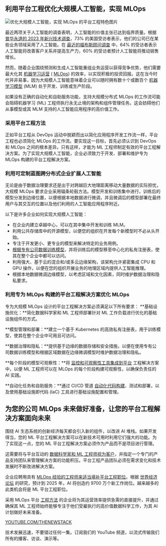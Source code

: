 ## 利用平台工程优化大规模人工智能，实现 MLOps

![优化大规模人工智能，实现 MLOps 的平台工程特色图片](https://cdn.thenewstack.io/media/2024/04/050ff395-lady-1721678_1280-1024x537.jpg)

最近两项关于人工智能的调查表明，人工智能的价值主张已达到临界质量。根据 [普华永道的 2023 年新兴技术调查](https://www.pwc.com/us/en/tech-effect/emerging-tech/emtech-survey.html)，73% 的美国受访者表示，他们的公司已在某些业务领域采用了人工智能。在 [最近的福布斯顾问调查](https://www.forbes.com/advisor/business/software/ai-in-business/) 中，64% 的受访者表示人工智能将改善客户关系并提高生产力，60% 的受访者预计人工智能将推动销售增长。

然而，随着企业围绕预测和生成人工智能重组业务运营以获得竞争优势，他们需要最大化其 [机器学习运营](https://thenewstack.io/mlops-needs-a-better-way-to-manage-gpus/) ( [MLOps](https://thenewstack.io/for-ai-to-succeed-mlops-needs-a-bridge-to-devops/)) 的效率，以实现积极的投资回报。这在当今时代并非易事，因为大规模人工智能意味着企业可以随时拥有数十个或数百个 [机器学习模型](https://thenewstack.io/tutorial-train-machine-learning-models-with-automated-ml-feature-of-azure-ml/) (MLM) 处于开发、训练或生产阶段。

如果没有正确的自动化和自助服务功能，支持大规模分布式 MLOps 的工作流可能会阻碍机器学习 (ML) 工程师执行永无止境的架构和组件管理任务。这会妨碍他们从事模型或其 MLM 支持的人工智能应用程序的高价值工作。

### 采用平台工程方法

正如平台工程从 DevOps 运动中脱颖而出以简化应用程序开发工作流一样，平台工程也必须简化 MLOps 的工作流。要实现这一目标，首先必须认识到 DevOps 和 MLOps 之间的根本差异。只有这样，才能为 ML 工程师制定有效的平台工程解决方案。为了实现大规模人工智能，企业必须致力于开发、部署和维护专为 MLOps 构建的平台工程解决方案。

### 利用可定制蓝图跨分布式企业扩展人工智能

无论是由于数据治理要求还是出于对跨越巨大地理距离移动大量数据的实际担忧，大规模 MLOps 要求企业采用辐条轮毂方法。模型开发和训练集中进行，训练后的模型分发到边缘位置，以便根据本地数据进行微调，并且微调后的模型部署在最终用户与其交互的位置以及他们利用的人工智能应用程序附近。

以下是许多企业如何实现大规模人工智能：

- 在企业内建立卓越中心，可以在其中集中开发和训练 MLM。
- 利用公共存储库中的开源模型，以便您的组织在开发每个新模型时不必从头开始。
- 专注于开发更小、更专业的模型来解决特定的业务用例。
- [根据专有公司数据训练模型](https://thenewstack.io/dealing-with-distributed-data-when-training-ai-models/)，并将训练后的模型移至中心化的私有注册表，使其在整个企业中都可以访问。
- 利用强大、基于云的混合和/或多云边缘架构，该架构允许紧密集成 CPU 和 GPU 操作，以便在您的组织开展业务的地理区域内提供人工智能推理。
- 根据本地数据微调边缘模型，以考虑区域和文化因素，同时维护数据治理和隐私要求。

### 利用专为 MLOps 构建的平台工程解决方案优化 MLOps

专为大规模 MLOps 设计的平台工程解决方案必须满足以下所有要求：
**基础设施优化：**简化数据科学家和 ML 工程师部署针对 ML 工作负载进行优化的基础设施组件的方式。

**模型管理和部署：**建立一个基于 Kubernetes 的高效私有注册表，用于训练模型，使其在整个企业中可用且可访问。

**数据治理和隐私：**提供基于边缘的数据存储和安全措施，以便在使用专有公司数据训练模型和根据区域数据在边缘微调模型时维护数据治理和隐私。

**每个阶段的模型可观察性：**将 [监控和可观察性工具集成到平台](https://thenewstack.io/next-gen-observability-monitoring-and-analytics-in-platform-engineering/) 工程解决方案中，以便 ML 工程师可以在 MLOps 的每个阶段构建可观察性，以确保负责任的 AI 实践。

**自动化任务和自助服务：**通过 CI/CD 管道 [自动化代码构建](https://thenewstack.io/netlify-launches-plugin-infrastructure-to-extend-automated-build-capabilities/)、测试和部署，以及使用基础设施即代码 (IaC) 工具进行基础设施配置和管理。

## 为您的公司 MLOps 未来做好准备，让您的平台工程解决方案面向未来

围绕 AI 生态系统的创新经济每天都会引入新的组件，以改进 AI 堆栈。如果开发得当，您的 ML 平台工程解决方案可以在新技术可用时利用它们强大的功能。为了实现这一点，您的 ML 平台工程解决方案必须作为产品而不是项目进行管理。

这需要将与平台互动的 [数据科学家和 ML 工程师视为客户](https://thenewstack.io/platform-engineers-developers-are-your-customers/)，并指定一个专门的产品支持团队来管理解决方案的功能积压。平台工程产品团队必须在需求变化和技术发展时不断改进解决方案。

企业应聘用具有 [MLOps 经验的工程师来适当填补平台工程职位](https://thenewstack.io/making-the-leap-ops-roles-evolve-into-platform-engineers/)。根据 [世界经济论坛](https://www.weforum.org/publications/the-future-of-jobs-report-2020/in-full/executive-summary/) 的研究，预计到 2025 年，AI 将创造约 9700 万个新工作岗位。越来越多的此类机会将是 ML 平台工程职位。

采用 MLOps 平台 [工程方法](https://thenewstack.io/port-platform-engineering-can-be-the-first-step-in-system-automation/) 的企业将为其运营效率提供急需的直接提升，并通过确保其 ML 工程师始终能够专注于他们受雇执行的高价值数据科学工作，为其 AI 计划做好未来准备。

[YOUTUBE.COM/THENEWSTACK](https://youtube.com/thenewstack?sub_confirmation=1)

技术发展迅速，不要错过任何一集。订阅我们的 YouTube 频道，以流式传输我们所有的播客、访谈、演示等。